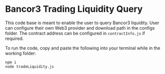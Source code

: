 # Bancor3 Trading Liquidity Query

This code base is meant to enable the user to query Bancor3 liquidity. User can configure their own Web3 provider and download path in the configs folder. The contract address can be configured in `contractInfo.js` if required.

To run the code, copy and paste the following into your terminal while in the working folder:
```
npm i
node tradeLiquidity.js
```